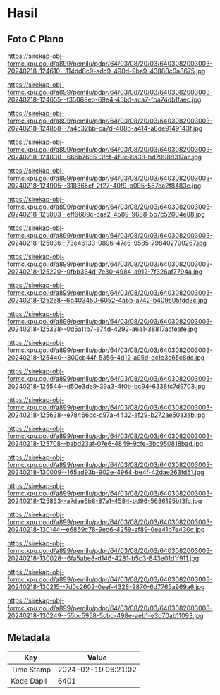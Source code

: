 # Hasil

## Foto C Plano

https://sirekap-obj-formc.kpu.go.id/a899/pemilu/pdpr/64/03/08/20/03/6403082003003-20240218-124610--114dd8c9-adc9-490d-9ba9-43880c0a8675.jpg

https://sirekap-obj-formc.kpu.go.id/a899/pemilu/pdpr/64/03/08/20/03/6403082003003-20240218-124655--f35068eb-69e4-45bd-aca7-fba74db1faec.jpg

https://sirekap-obj-formc.kpu.go.id/a899/pemilu/pdpr/64/03/08/20/03/6403082003003-20240218-124858--7a4c32bb-ca7d-408b-a414-a8de9149143f.jpg

https://sirekap-obj-formc.kpu.go.id/a899/pemilu/pdpr/64/03/08/20/03/6403082003003-20240218-124830--665b7685-3fcf-4f9c-8a38-bd7998d317ac.jpg

https://sirekap-obj-formc.kpu.go.id/a899/pemilu/pdpr/64/03/08/20/03/6403082003003-20240218-124905--318365ef-2f27-40f9-b095-587ca2f8483e.jpg

https://sirekap-obj-formc.kpu.go.id/a899/pemilu/pdpr/64/03/08/20/03/6403082003003-20240218-125003--eff9689c-caa2-4589-9688-5b7c52004e88.jpg

https://sirekap-obj-formc.kpu.go.id/a899/pemilu/pdpr/64/03/08/20/03/6403082003003-20240218-125036--73e46133-0896-47e6-9585-798402790267.jpg

https://sirekap-obj-formc.kpu.go.id/a899/pemilu/pdpr/64/03/08/20/03/6403082003003-20240218-125220--0fbb334d-7e30-4984-a912-7f326af7794a.jpg

https://sirekap-obj-formc.kpu.go.id/a899/pemilu/pdpr/64/03/08/20/03/6403082003003-20240218-125258--6b403450-6052-4a5b-a742-b409c05fdd3c.jpg

https://sirekap-obj-formc.kpu.go.id/a899/pemilu/pdpr/64/03/08/20/03/6403082003003-20240218-125338--0d5a11b7-e74d-4292-a6a1-38817acfeafe.jpg

https://sirekap-obj-formc.kpu.go.id/a899/pemilu/pdpr/64/03/08/20/03/6403082003003-20240218-125440--800cb44f-5356-4d12-a95d-dc1e3c65c8dc.jpg

https://sirekap-obj-formc.kpu.go.id/a899/pemilu/pdpr/64/03/08/20/03/6403082003003-20240218-125544--d50e3de9-39a3-4f0b-bc94-6338fc7d9703.jpg

https://sirekap-obj-formc.kpu.go.id/a899/pemilu/pdpr/64/03/08/20/03/6403082003003-20240218-125638--e78466cc-d97a-4432-af29-b272ae50a3ab.jpg

https://sirekap-obj-formc.kpu.go.id/a899/pemilu/pdpr/64/03/08/20/03/6403082003003-20240218-125708--babd23af-07e6-4849-9cfe-3bc950818bad.jpg

https://sirekap-obj-formc.kpu.go.id/a899/pemilu/pdpr/64/03/08/20/03/6403082003003-20240218-130009--165ad93b-902e-4964-be4f-42dae263fd51.jpg

https://sirekap-obj-formc.kpu.go.id/a899/pemilu/pdpr/64/03/08/20/03/6403082003003-20240218-125833--a7dae6b8-87e1-4584-bd96-5686195bf3fc.jpg

https://sirekap-obj-formc.kpu.go.id/a899/pemilu/pdpr/64/03/08/20/03/6403082003003-20240218-130144--e6869c78-9ed6-4259-af89-0ee41b7e430c.jpg

https://sirekap-obj-formc.kpu.go.id/a899/pemilu/pdpr/64/03/08/20/03/6403082003003-20240218-130028--6fa5abe8-d146-4281-b5c3-843e01d1f911.jpg

https://sirekap-obj-formc.kpu.go.id/a899/pemilu/pdpr/64/03/08/20/03/6403082003003-20240218-130215--7d0c2602-0eef-4328-9870-6d7765a969a6.jpg

https://sirekap-obj-formc.kpu.go.id/a899/pemilu/pdpr/64/03/08/20/03/6403082003003-20240218-130249--55bc5958-5cbc-498e-aeb1-e3d70ab11093.jpg


## Metadata

| Key        | Value               |
| ---------- | ------------------- |
| Time Stamp | 2024-02-19 06:21:02 |
| Kode Dapil | 6401                |



